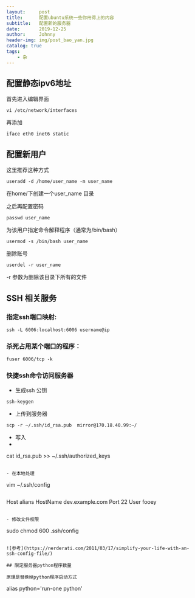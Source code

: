 ```yaml
---
layout:     post
title:      配置ubuntu系统一些你用得上的内容
subtitle:   配置新的服务器
date:       2019-12-25
author:     Johnny
header-img: img/post_bao_yan.jpg
catalog: true
tags:
    - 杂
---
```


## 配置静态ipv6地址
首先进入编辑界面
```
vi /etc/network/interfaces
```

再添加
```
iface eth0 inet6 static
```

## 配置新用户

这里推荐这种方式

```
useradd -d /home/user_name -m user_name
```
在home/下创建一个user_name 目录

之后再配置密码

```
passwd user_name
```

为该用户指定命令解释程序（通常为/bin/bash）
```
usermod -s /bin/bash user_name
```

删除账号
```
userdel -r user_name
```
-r 参数为删除该目录下所有的文件

## SSH 相关服务

### 指定ssh端口映射:
```
ssh -L 6006:localhost:6006 username@ip
```

### 杀死占用某个端口的程序：
```
fuser 6006/tcp -k
```
### 快捷ssh命令访问服务器
- 生成ssh 公钥
```
ssh-keygen
```

- 上传到服务器
```
scp -r ~/.ssh/id_rsa.pub  mirror@170.18.40.99:~/
```

- 写入
- 
cat id_rsa.pub >> ~/.ssh/authorized_keys
```

- 在本地处理
```
vim ~/.ssh/config
```
```
Host alians
    HostName dev.example.com
    Port 22
    User fooey
```

- 修改文件权限
```
sudo chmod 600 .ssh/config 
```

![参考](https://nerderati.com/2011/03/17/simplify-your-life-with-an-ssh-config-file/)

## 限定服务器python程序数量

原理是替换掉python程序启动方式
```
alias python='run-one python'
```
